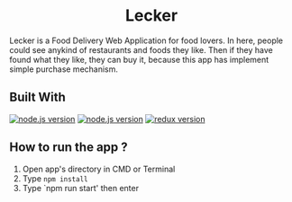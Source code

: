 <h1 align="center">Lecker</h1>

Lecker is a Food Delivery Web Application for food lovers. In here, people could see anykind of restaurants and foods they like. Then if they have found what they like, they can buy it, because this app has implement simple purchase mechanism.


## Built With
<a href="#"><img src="https://img.shields.io/badge/node.js-v12.14.0-green?style=flat-square" alt="node.js version"></a>
<a href="#"><img src="https://img.shields.io/badge/react-v16.13.1-blue?style=flat-square" alt="node.js version"></a>
<a href="#"><img src="https://img.shields.io/badge/redux-4.0.5-informational.svg?style=flat-square" alt="redux version"></a>


## How to run the app ?
1. Open app's directory in CMD or Terminal
2. Type `npm install`
3. Type `npm run start' then enter
